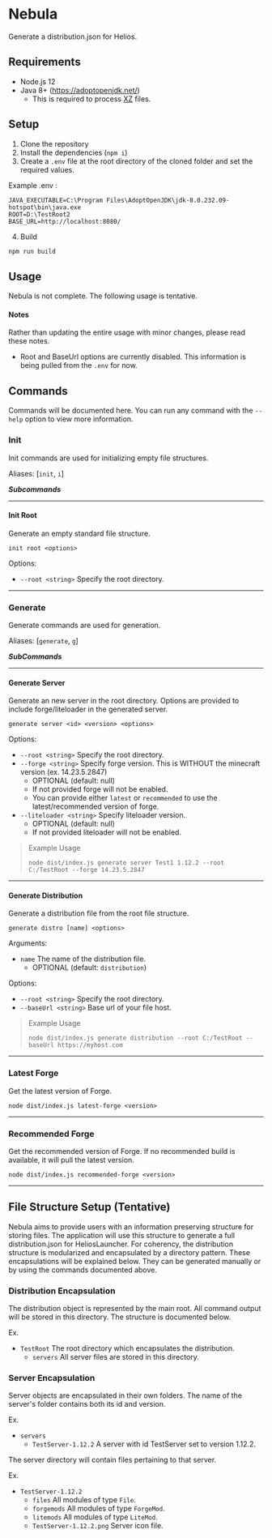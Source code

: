 # Nebula

Generate a distribution.json for Helios.

## Requirements

* Node.js 12
* Java 8+ (https://adoptopenjdk.net/)
  * This is required to process [XZ](https://tukaani.org/xz/format.html) files.

## Setup

1. Clone the repository
2. Install the dependencies (`npm i`)
3. Create a `.env` file at the root directory of the cloned folder and set the required values.

Example .env :
```properties
JAVA_EXECUTABLE=C:\Program Files\AdoptOpenJDK\jdk-8.0.232.09-hotspot\bin\java.exe
ROOT=D:\TestRoot2
BASE_URL=http://localhost:8080/
```

4. Build

```bash
npm run build
```

## Usage

Nebula is not complete. The following usage is tentative.

#### Notes

Rather than updating the entire usage with minor changes, please read these notes.

* Root and BaseUrl options are currently disabled. This information is being pulled from the `.env` for now.

## Commands

Commands will be documented here. You can run any command with the `--help` option to view more information.

### Init

Init commands are used for initializing empty file structures.

Aliases: [`init`, `i`]

__*Subcommands*__

---

#### Init Root

Generate an empty standard file structure.

`init root <options>`

Options:

* `--root <string>` Specify the root directory.

---

### Generate

Generate commands are used for generation.

Aliases: [`generate`, `g`]

__*SubCommands*__

---

#### Generate Server

Generate an new server in the root directory. Options are provided to include forge/liteloader in the generated server.

`generate server <id> <version> <options>`

Options:

* `--root <string>` Specify the root directory.
* `--forge <string>` Specify forge version. This is WITHOUT the minecraft version (ex. 14.23.5.2847)
  * OPTIONAL (default: null)
  * If not provided forge will not be enabled.
  * You can provide either `latest` or `recommended` to use the latest/recommended version of forge.
* `--liteloader <string>` Specify liteloader version.
  * OPTIONAL (default: null)
  * If not provided liteloader will not be enabled.

>
> Example Usage
>
> `node dist/index.js generate server Test1 1.12.2 --root C:/TestRoot --forge 14.23.5.2847`
>

---

#### Generate Distribution

Generate a distribution file from the root file structure.

`generate distro [name] <options>`

Arguments:
* `name` The name of the distribution file.
  * OPTIONAL (default: `distribution`)

Options:

* `--root <string>` Specify the root directory.
* `--baseUrl <string>` Base url of your file host.

>
> Example Usage
>
> `node dist/index.js generate distribution --root C:/TestRoot --baseUrl https://myhost.com`
>

---

### Latest Forge

Get the latest version of Forge.

`node dist/index.js latest-forge <version>`

---

### Recommended Forge

Get the recommended version of Forge. If no recommended build is available, it will pull the latest version.

`node dist/index.js recommended-forge <version>`

---

## File Structure Setup (Tentative)

Nebula aims to provide users with an information preserving structure for storing files. The application will use this structure to generate a full distribution.json for HeliosLauncher. For coherency, the distribution structure is modularized and encapsulated by a directory pattern. These encapsulations will be explained below. They can be generated manually or by using the commands documented above.

### Distribution Encapsulation

The distribution object is represented by the main root. All command output will be stored in this directory. The structure is documented below.

Ex.

* `TestRoot` The root directory which encapsulates the distribution.
  * `servers` All server files are stored in this directory.

### Server Encapsulation

Server objects are encapsulated in their own folders. The name of the server's folder contains both its id and version.

Ex.

* `servers`
  * `TestServer-1.12.2` A server with id TestServer set to version 1.12.2.

The server directory will contain files pertaining to that server.

Ex.

* `TestServer-1.12.2`
  * `files` All modules of type `File`.
  * `forgemods` All modules of type `ForgeMod`.
  * `litemods` All modules of type `LiteMod`.
  * `TestServer-1.12.2.png` Server icon file.
